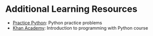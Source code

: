 # Additional Learning Resources

* [Practice Python](https://www.practicepython.org/): Python practice problems
* [Khan Academy](https://alison.com/course/introduction-to-programming-with-python): Introduction to programming with Python course

